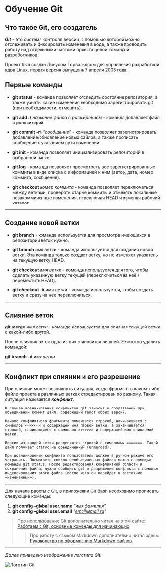 # Обучение Git

## Что такое Git, его создатель

_**Git**_ - это система контроля версий, с помощью которой можно отслеживать и фиксировать изменения в коде, а также проводить работу над отдельными частями проекта целой командой разработчиков.

Проект был создан Линусом Торвальдсом для управления разработкой ядра Linux, первая версия выпущена 7 апреля 2005 года.

## Первые команды ##

* **git status** - команда позволяет отследить состояние репозитория, а также узнать, какие изменения необходимо зарегистрировать git (при необходимости, отменить).

* **git add ./** *название файла с расширением* - команда добавляет файл в репозиторий.

* **git commit -m** *"сообщение"* - команда позволяет зарегистрировать добавление/обновление новых файлов, а также прописать сообщение с указанием сути изменений.

* **git init** - команда позволяет инициализировать репозиторий в выбранной папке.

* **git log** - команда позволяет просмотреть все зарегистрированные коммиты в виде списка с информацией к ним (автор, дата, номер коммита, сообщение).

* **git checkout** *номер коммита* - команда  позволяет переключаться между ветками, проверять старые коммиты и отменять локальные незакоммиченные изменения, переключая HEAD и изменяя рабочий каталог.

---

## Создание новой ветки ##

* **git branch** - команда используется для просмотра имеющихся в репозитории веток нужно.

* **git branch** *имя ветки* - команда используется для создания новой ветки. Эта команда только создает ветку, но не изменяет указатель на текущую ветку HEAD.

* **git checkout** *имя ветки* - команда используется для того, чтобы сделать указанную ветку текущей (переключиться на неё / переместить HEAD).

* **git checkout -b** *имя ветки* - команда используется, чтобы создать ветку и сразу на нее переключиться.

---

## Слияние веток ##

**git merge** *имя ветки* - команда используется для слияния текущей ветки с какой-либо другой.

После слияния веток одна из них становится лишней. Ее можно удалить командой:

**git branch -d** *имя ветки*

---

## Конфликт при слиянии и его разрешение ##

При слиянии может возникнуть ситуация, когда фрагмент в каком-либо файле проекта в различных ветках отредактирован по разному. Такая ситуация называется _**конфликт**_.

    В случае возникновения конфликтов git заносит в создаваемый при объединении коммит файл, содержащий текст обоих версий.

    Начало конфликтного фрагмента помечается строкой, начинающиеся с символов <<<<<<< и содержащей имя первой ветки, а заканчивается строкой, начинающиеся с символов >>>>>>> и содержащей имя вливаемой ветки.

    Версии из каждой ветки разделяются строкой с символами =======. Такой файл получает статус не объединенный (unmerged).

    При возникновении конфликта пользователь должен в ручном режиме его устранить. Посмотреть список необъединенных файлов можно с помощью команды git status. После редактирования конфликтной области и сохранения файла, нужно сообщить git о разрешении конфликта с помощью индексирования этого файла (после чего он перейдет в состояние «измененный»).

---

Для начала работы с Git, в приложении Git Bash необходимо прописать следующие команды:

1. **git config –global user.name** *"имя  фамилия"*
2. **git config –global user.email** *"email@mail.ru"*

> Про использование Git дополнительно читал на этом сайте: [Работаем с Git, основные команды для начинающих](http://dnzl.ru/view_post.php%3Fid%3D317).
>> Про работу с языком Markdown дополнительно читал здесь: [Руководство по оформлению Markdown файлов](https://gist.github.com/Jekins/2bf2d0638163f1294637#Emphasis).

---

*Далее приведено изображение логотипа Git.*

![Логотип Git](https://camo.githubusercontent.com/48ce7b3d6142f23bbb15ffa4b1e3d6af2d98fe8828a343f2801b6972c7086882/68747470733a2f2f75706c6f61642e77696b696d656469612e6f72672f77696b6970656469612f636f6d6d6f6e732f7468756d622f332f33662f4769745f69636f6e2e7376672f3132303070782d4769745f69636f6e2e7376672e706e67 "Логотип Git")